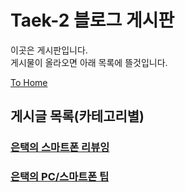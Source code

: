 # Taek-2 블로그 게시판

이곳은 게시판입니다.  
게시물이 올라오면 아래 목록에 뜰것입니다.

[To Home](/)

## 게시글 목록(카테고리별)

### [은택의 스마트폰 리뷰잉](/Taek-2_blog/board/cate1/)



### [은택의 PC/스마트폰 팁](/Taek-2_blog/board/cate2/)

